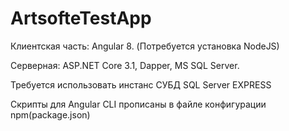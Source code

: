 # ArtsofteTestApp

Клиентская часть: Angular 8. (Потребуется установка NodeJS)

Серверная: ASP.NET Core 3.1, Dapper, MS SQL Server.

Требуется использовать инстанс СУБД SQL Server EXPRESS

Скрипты для Angular CLI прописаны в файле конфигурации npm(package.json)
